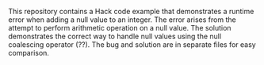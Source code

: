 This repository contains a Hack code example that demonstrates a runtime error when adding a null value to an integer.  The error arises from the attempt to perform arithmetic operation on a null value.  The solution demonstrates the correct way to handle null values using the null coalescing operator (??). The bug and solution are in separate files for easy comparison.